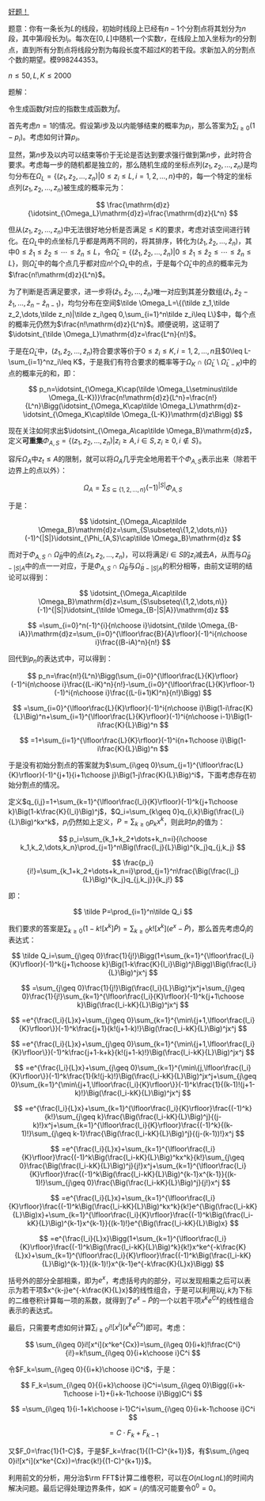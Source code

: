 [好题！][1]

题意：你有一条长为$L$的线段，初始时线段上已经有$n-1$个分割点将其划分为$n$段，其中第$i$段长为$l_i$。每次在$[0,L]$中随机一个实数$r$，在线段上加入坐标为$r$的分割点，直到所有分割点将线段分割为每段长度不超过$K$的若干段。求新加入的分割点个数的期望。模$998244353$。

$n\leq 50,L,K\leq 2000$

题解：

令生成函数$f$对应的指数生成函数为$\tilde f$。

首先考虑$n=1$的情况。假设第$i$步及以内能够结束的概率为$p_i$，那么答案为$\sum_{i\geq 0}(1-p_i)$。考虑如何计算$p_i$。

显然，第$n$步及以内可以结束等价于无论是否达到要求强行做到第$n$步，此时符合要求。考虑每一步的随机都是独立的，那么随机生成的坐标点列$(z_1,z_2,\dots,z_n)$是均匀分布在$\Omega_L=\{(z_1,z_2,\dots,z_n)|0\leq z_i\leq L,i=1,2,\dots,n\}$中的，每一个特定的坐标点列$(z_1,z_2,\dots,z_n)$被生成的概率元为：

$$
\frac{\mathrm{d}z}{\idotsint_{\Omega_L}\mathrm{d}z}=\frac{\mathrm{d}z}{L^n}
$$

但从$(z_1,z_2,\dots,z_n)$中无法很好地分析是否满足$\leq K$的要求，考虑对该空间进行转化。在$\Omega_L$中的点坐标几乎都是两两不同的，将其排序，转化为$(\hat z_1,\hat z_2,\dots,\hat z_n)$，其中$0\leq \hat z_1\leq \hat z_2\leq  \cdots\leq  \hat z_n\leq L$，令$\hat \Omega_L=\{(\hat z_1,\hat z_2,\dots,\hat z_n)|0\leq \hat z_1\leq \hat z_2\leq  \cdots\leq  \hat z_n\leq L\}$，则$\hat \Omega_L$中的每个点几乎都对应$n!$个$\Omega_L$中的点，于是每个$\hat\Omega_L$中的点的概率元为$\frac{n!\mathrm{d}z}{L^n}$。

为了判断是否满足要求，进一步将$(\hat z_1,\hat z_2,\dots,\hat z_n)$唯一对应到其差分数组$(\hat z_1,\hat z_2-\hat z_1,\dots,\hat z_n-\hat z_{n-1})$，均匀分布在空间$\tilde \Omega_L=\{(\tilde z_1,\tilde z_2,\dots,\tilde z_n)|\tilde z_i\geq 0,\sum_{i=1}^n\tilde z_i\leq L\}$中，每个点的概率元仍然为$\frac{n!\mathrm{d}z}{L^n}$。顺便说明，这证明了$\idotsint_{\tilde \Omega_L}\mathrm{d}z=\frac{L^n}{n!}$。

于是在$\tilde \Omega_L$中，$(\tilde z_1,\tilde z_2,\dots,\tilde z_n)$符合要求等价于$0\leq \tilde z_i\leq K,i=1,2,\dots,n$且$0\leq L-\sum_{i=1}^nz_i\leq K$，于是我们有符合要求的概率等于$\Omega_K\cap(\tilde \Omega_L\setminus\tilde \Omega_{L-K})$中的点的概率元的和，即：

$$
p_n=\idotsint_{\Omega_K\cap(\tilde \Omega_L\setminus\tilde \Omega_{L-K})}\frac{n!\mathrm{d}z}{L^n}=\frac{n!}{L^n}\Bigg(\idotsint_{\Omega_K\cap\tilde \Omega_L}\mathrm{d}z-\idotsint_{\Omega_K\cap\tilde \Omega_{L-K}}\mathrm{d}z\Bigg)
$$

现在关注如何求出$\idotsint_{\Omega_A\cap\tilde \Omega_B}\mathrm{d}z$，定义**可重集**$\Phi_{A,S}=\{(z_1,z_2,\dots,z_n)|z_i\geq A,i\in S,z_i\geq 0,i\not\in S\}$。

容斥$\Omega_A$中$z_t\leq A$的限制，就可以将$\Omega_A$几乎完全地用若干个$\Phi_{A,S}$表示出来（除若干边界上的点以外）：

$$
\Omega_A=\sum_{S\subseteq\{1,2,\dots,n\}}(-1)^{|S|}\Phi_{A,S}
$$

于是：

$$
\idotsint_{\Omega_A\cap\tilde \Omega_B}\mathrm{d}z=\sum_{S\subseteq\{1,2,\dots,n\}}(-1)^{|S|}\idotsint_{\Phi_{A,S}\cap\tilde \Omega_B}\mathrm{d}z
$$

而对于$\Phi_{A,S}\cap\tilde \Omega_B$中的点$(z_1,z_2,\dots,z_n)$，可以将满足$i\in S$的$z_i$减去$A$，从而与$\tilde \Omega_{B-|S|A}$中的点一一对应，于是$\Phi_{A,S}\cap\tilde \Omega_B$与$\tilde \Omega_{B-|S|A}$的积分相等，由前文证明的结论可以得到：

$$
\idotsint_{\Omega_A\cap\tilde \Omega_B}\mathrm{d}z=\sum_{S\subseteq\{1,2,\dots,n\}}(-1)^{|S|}\idotsint_{\tilde \Omega_{B-|S|A}}\mathrm{d}z
$$

$$
=\sum_{i=0}^n(-1)^{i}{n\choose i}\idotsint_{\tilde \Omega_{B-iA}}\mathrm{d}z=\sum_{i=0}^{\lfloor\frac{B}{A}\rfloor}(-1)^i{n\choose i}\frac{(B-iA)^n}{n!}
$$

回代到$p_n$的表达式中，可以得到：

$$
p_n=\frac{n!}{L^n}\Bigg(\sum_{i=0}^{\lfloor\frac{L}{K}\rfloor}(-1)^i{n\choose i}\frac{(L-iK)^n}{n!}-\sum_{i=0}^{\lfloor\frac{L}{K}\rfloor-1}(-1)^i{n\choose i}\frac{(L-(i+1)K)^n}{n!}\Bigg)
$$

$$
=\sum_{i=0}^{\lfloor\frac{L}{K}\rfloor}(-1)^i{n\choose i}\Big(1-i\frac{K}{L}\Big)^n+\sum_{i=1}^{\lfloor\frac{L}{K}\rfloor}(-1)^i{n\choose i-1}\Big(1-i\frac{K}{L}\Big)^n
$$

$$
=1+\sum_{i=1}^{\lfloor\frac{L}{K}\rfloor}(-1)^i{n+1\choose i}\Big(1-i\frac{K}{L}\Big)^n
$$

于是没有初始分割点的答案就为$\sum_{i\geq 0}\sum_{j=1}^{\lfloor\frac{L}{K}\rfloor}(-1)^{j+1}{i+1\choose j}\Big(1-j\frac{K}{L}\Big)^i$，下面考虑存在初始分割点的情况。

定义$q_{i,j}=1+\sum_{k=1}^{\lfloor\frac{l_i}{K}\rfloor}(-1)^k{j+1\choose k}\Big(1-k\frac{K}{l_i}\Big)^j$，$Q_i=\sum_{k\geq 0}q_{i,k}\Big(\frac{l_i}{L}\Big)^kx^k$，$p_i$仍然如上定义，$P=\sum_{k\geq 0}p_kx^k$，则此时$p_i$的值为：

$$
p_i=\sum_{k_1+k_2+\dots+k_n=i}{i\choose k_1,k_2,\dots,k_n}\prod_{j=1}^n\Big(\frac{l_j}{L}\Big)^{k_j}q_{j,k_j}
$$

$$
\frac{p_i}{i!}=\sum_{k_1+k_2+\dots+k_n=i}\prod_{j=1}^n\frac{\Big(\frac{l_j}{L}\Big)^{k_j}q_{j,k_j}}{k_j!}
$$

即：

$$
\tilde P=\prod_{i=1}^n\tilde Q_i
$$

我们要求的答案是$\sum_{k\geq 0}(1-k![x^k]\tilde P)=\sum_{k\geq 0}k![x^k](e^x-\tilde P)$，那么首先考虑$\tilde Q_i$的表达式：

$$
\tilde Q_i=\sum_{j\geq 0}\frac{1}{j!}\Bigg(1+\sum_{k=1}^{\lfloor\frac{l_i}{K}\rfloor}(-1)^k{j+1\choose k}\Big(1-k\frac{K}{l_i}\Big)^j\Bigg)\Big(\frac{l_i}{L}\Big)^jx^j
$$

$$
=\sum_{j\geq 0}\frac{1}{j!}\Big(\frac{l_i}{L}\Big)^jx^j+\sum_{j\geq 0}\frac{1}{j!}\sum_{k=1}^{\lfloor\frac{l_i}{K}\rfloor}(-1)^k{j+1\choose k}\Big(\frac{l_i-kK}{L}\Big)^jx^j
$$

$$
=e^{\frac{l_i}{L}x}+\sum_{j\geq 0}\sum_{k=1}^{\min\{j+1,\lfloor\frac{l_i}{K}\rfloor\}}(-1)^k\frac{j+1}{k!(j+1-k)!}\Big(\frac{l_i-kK}{L}\Big)^jx^j
$$

$$
=e^{\frac{l_i}{L}x}+\sum_{j\geq 0}\sum_{k=1}^{\min\{j+1,\lfloor\frac{l_i}{K}\rfloor\}}(-1)^k\frac{j+1-k+k}{k!(j+1-k)!}\Big(\frac{l_i-kK}{L}\Big)^jx^j
$$

$$
=e^{\frac{l_i}{L}x}+\sum_{j\geq 0}\sum_{k=1}^{\min\{j,\lfloor\frac{l_i}{K}\rfloor\}}(-1)^k\frac{1}{k!(j-k)!}\Big(\frac{l_i-kK}{L}\Big)^jx^j+\sum_{j\geq 0}\sum_{k=1}^{\min\{j+1,\lfloor\frac{l_i}{K}\rfloor\}}(-1)^k\frac{1}{(k-1)!(j+1-k)!}\Big(\frac{l_i-kK}{L}\Big)^jx^j
$$

$$
=e^{\frac{l_i}{L}x}+\sum_{k=1}^{\lfloor\frac{l_i}{K}\rfloor}\frac{(-1)^k}{k!}\sum_{j\geq k}\frac{\Big(\frac{l_i-kK}{L}\Big)^j}{(j-k)!}x^j+\sum_{k=1}^{\lfloor\frac{l_i}{K}\rfloor}\frac{(-1)^k}{(k-1)!}\sum_{j\geq k-1}\frac{\Big(\frac{l_i-kK}{L}\Big)^j}{(j-(k-1))!}x^j
$$

$$
=e^{\frac{l_i}{L}x}+\sum_{k=1}^{\lfloor\frac{l_i}{K}\rfloor}\frac{(-1)^k\Big(\frac{l_i-kK}{L}\Big)^kx^k}{k!}\sum_{j\geq 0}\frac{\Big(\frac{l_i-kK}{L}\Big)^j}{j!}x^j+\sum_{k=1}^{\lfloor\frac{l_i}{K}\rfloor}\frac{(-1)^k\Big(\frac{l_i-kK}{L}\Big)^{k-1}x^{k-1}}{(k-1)!}\sum_{j\geq 0}\frac{\Big(\frac{l_i-kK}{L}\Big)^j}{j!}x^j
$$

$$
=e^{\frac{l_i}{L}x}+\sum_{k=1}^{\lfloor\frac{l_i}{K}\rfloor}\frac{(-1)^k\Big(\frac{l_i-kK}{L}\Big)^kx^k}{k!}e^{\Big(\frac{l_i-kK}{L}\Big)x}+\sum_{k=1}^{\lfloor\frac{l_i}{K}\rfloor}\frac{(-1)^k\Big(\frac{l_i-kK}{L}\Big)^{k-1}x^{k-1}}{(k-1)!}e^{\Big(\frac{l_i-kK}{L}\Big)x}
$$

$$
=e^{\frac{l_i}{L}x}\Bigg(1+\sum_{k=1}^{\lfloor\frac{l_i}{K}\rfloor}\frac{(-1)^k\Big(\frac{l_i-kK}{L}\Big)^k}{k!}x^ke^{-k\frac{K}{L}x}+\sum_{k=1}^{\lfloor\frac{l_i}{K}\rfloor}\frac{(-1)^k\Big(\frac{l_i-kK}{L}\Big)^{k-1}}{(k-1)!}x^{k-1}e^{-k\frac{K}{L}x}\Bigg)
$$

括号外的部分全部相乘，即为$e^x$，考虑括号内的部分，可以发现相乘之后可以表示为若干项$x^{k-j}e^{-k\frac{K}{L}x}$的线性组合，于是可以利用以$j,k$为下标的二维卷积计算每一项的系数，就得到了$e^x-\tilde P$的一个以若干项$x^ke^{Cx}$的线性组合表示的表达式。

最后，只需要考虑如何计算$\sum_{i\geq 0}i![x^i](x^ke^{Cx})$即可。考虑：

$$
\sum_{i\geq 0}i![x^i](x^ke^{Cx})=\sum_{i\geq 0}(i+k)!\frac{C^i}{i!}=k!\sum_{i\geq 0}{i+k\choose i}C^i
$$

令$F_k=\sum_{i\geq 0}{{i+k}\choose i}C^i$，于是：

$$
F_k=\sum_{i\geq 0}{{i+k}\choose i}C^i=\sum_{i\geq 0}\Bigg({i+k-1\choose i-1}+{i+k-1\choose i}\Bigg)C^i
$$

$$
=\sum_{i\geq 1}{i-1+k\choose i-1}C^i+\sum_{i\geq 0}{i+k-1\choose i}C^i
$$

$$
=C\cdot F_k+F_{k-1}
$$

又$F_0=\frac{1}{1-C}$，于是$F_k=\frac{1}{(1-C)^{k+1}}$，有$\sum_{i\geq 0}i![x^i](x^ke^{Cx})=\frac{k!}{(1-C)^{k+1}}$。

利用前文的分析，用分治$\rm FFT$计算二维卷积，可以在$O(nL\log nL)$的时间内解决问题。最后记得处理边界条件，如$K=l_i$的情况可能要令$0^0=0$。

[1]: https://codeforces.com/contest/1477/problem/F